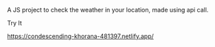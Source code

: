 A JS project to check the weather in your location, made using api call.

Try It

https://condescending-khorana-481397.netlify.app/
